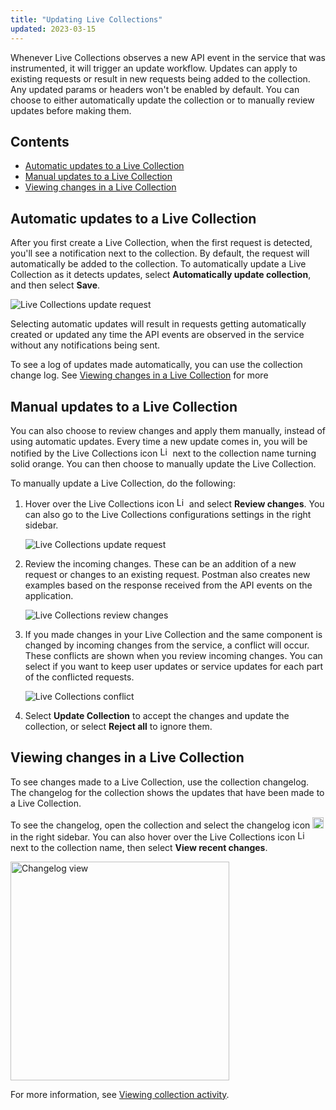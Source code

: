 ```yaml
---
title: "Updating Live Collections"
updated: 2023-03-15
---
```


Whenever Live Collections observes a new API event in the service that was instrumented, it will trigger an update workflow. Updates can apply to existing requests or result in new requests being added to the collection. Any updated params or headers won't be enabled by default. You can choose to either automatically update the collection or to manually review updates before making them.

## Contents

* [Automatic updates to a Live Collection](#automatic-updates-to-a-live-collection)
* [Manual updates to a Live Collection](#manual-updates-to-a-live-collection)
* [Viewing changes in a Live Collection](#viewing-changes-in-a-live-collection)

## Automatic updates to a Live Collection

After you first create a Live Collection, when the first request is detected, you'll see a notification next to the collection. By default, the request will automatically be added to the collection. To automatically update a Live Collection as it detects updates, select **Automatically update collection**, and then select **Save**.

<img alt="Live Collections update request" src="https://assets.postman.com/postman-docs/v10/live-collections-update-request-first-time-popup.jpg" />

Selecting automatic updates will result in requests getting automatically created or updated any time the API events are observed in the service without any notifications being sent.

To see a log of updates made automatically, you can use the collection change log. See [Viewing changes in a Live Collection](#viewing-changes-in-a-live-collection) for more

## Manual updates to a Live Collection

You can also choose to review changes and apply them manually, instead of using automatic updates. Every time a new update comes in, you will be notified by the Live Collections icon <img alt="Live Collections icon" src="https://assets.postman.com/postman-docs/v10/icon-live-collections.jpg#icon" width="16px"> next to the collection name turning solid orange. You can then choose to manually update the Live Collection.

To manually update a Live Collection, do the following:

1. Hover over the Live Collections icon <img alt="Live Collections icon" src="https://assets.postman.com/postman-docs/v10/icon-live-collections.jpg#icon" width="16px"> and select **Review changes**. You can also go to the Live Collections configurations settings in the right sidebar.

    <img alt="Live Collections update request" src="https://assets.postman.com/postman-docs/v10/live-collections-review-changes-popup.jpg" />

1. Review the incoming changes. These can be an addition of a new request or changes to an existing request. Postman also creates new examples based on the response received from the API events on the application.

    <img alt="Live Collections review changes" src="https://assets.postman.com/postman-docs/v10/live-collections-review-changes.jpg" />

1. If you made changes in your Live Collection and the same component is changed by incoming changes from the service, a conflict will occur. These conflicts are shown when you review incoming changes. You can select if you want to keep user updates or service updates for each part of the conflicted requests.

    <img alt="Live Collections conflict" src="https://assets.postman.com/postman-docs/v10/live-collection-conflict.jpg" />

1. Select **Update Collection** to accept the changes and update the collection, or select **Reject all** to ignore them.

## Viewing changes in a Live Collection

To see changes made to a Live Collection, use the collection changelog. The changelog for the collection shows the updates that have been made to a Live Collection.

To see the changelog, open the collection and select the changelog icon <img alt="Changelog icon" src="https://assets.postman.com/postman-docs/icon-changelog-v9.jpg#icon" width="18px"> in the right sidebar. You can also hover over the Live Collections icon <img alt="Live collections icon" src="https://assets.postman.com/postman-docs/v10/icon-live-collections.jpg#icon" width="16px"> next to the collection name, then select **View recent changes**.

<img alt="Changelog view" src="https://assets.postman.com/postman-docs/v10/changelog-view-v10-15.jpg" width="350px"/>

For more information, see [Viewing collection activity](/docs/collaborating-in-postman/using-workspaces/changelog-and-restoring-collections/#viewing-collection-activity).
